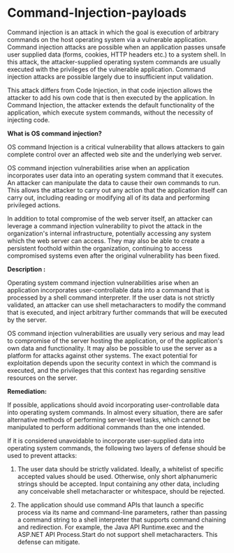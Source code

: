 # Command-Injection-payloads
Command injection is an attack in which the goal is execution of arbitrary commands on the host operating system via a vulnerable application. Command injection attacks are possible when an application passes unsafe user supplied data (forms, cookies, HTTP headers etc.) to a system shell. In this attack, the attacker-supplied operating system commands are usually executed with the privileges of the vulnerable application. Command injection attacks are possible largely due to insufficient input validation.

This attack differs from Code Injection, in that code injection allows the attacker to add his own code that is then executed by the application. In Command Injection, the attacker extends the default functionality of the application, which execute system commands, without the necessity of injecting code.

**What is OS command injection?**

OS command Injection is a critical vulnerability that allows attackers to gain complete control over an affected web site and the underlying web server.

OS command injection vulnerabilities arise when an application incorporates user data into an operating system command that it executes. An attacker can manipulate the data to cause their own commands to run. This allows the attacker to carry out any action that the application itself can carry out, including reading or modifying all of its data and performing privileged actions.

In addition to total compromise of the web server itself, an attacker can leverage a command injection vulnerability to pivot the attack in the organization's internal infrastructure, potentially accessing any system which the web server can access. They may also be able to create a persistent foothold within the organization, continuing to access compromised systems even after the original vulnerability has been fixed.

**Description :**

Operating system command injection vulnerabilities arise when an application incorporates user-controllable data into a command that is processed by a shell command interpreter. If the user data is not strictly validated, an attacker can use shell metacharacters to modify the command that is executed, and inject arbitrary further commands that will be executed by the server.

OS command injection vulnerabilities are usually very serious and may lead to compromise of the server hosting the application, or of the application's own data and functionality. It may also be possible to use the server as a platform for attacks against other systems. The exact potential for exploitation depends upon the security context in which the command is executed, and the privileges that this context has regarding sensitive resources on the server.

**Remediation:**

If possible, applications should avoid incorporating user-controllable data into operating system commands. In almost every situation, there are safer alternative methods of performing server-level tasks, which cannot be manipulated to perform additional commands than the one intended.

If it is considered unavoidable to incorporate user-supplied data into operating system commands, the following two layers of defense should be used to prevent attacks:

   1. The user data should be strictly validated. Ideally, a whitelist of specific accepted values should be used. Otherwise, only short alphanumeric strings should be accepted. Input containing any other data, including any conceivable shell metacharacter or whitespace, should be rejected.

   2. The application should use command APIs that launch a specific process via its name and command-line parameters, rather than passing a command string to a shell interpreter that supports command chaining and redirection. For example, the Java API Runtime.exec and the ASP.NET API Process.Start do not support shell metacharacters. This defense can mitigate.
